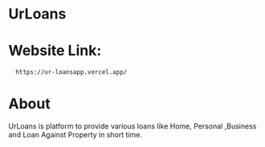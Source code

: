 # UrLoans

# Website Link: 
      https://ur-loansapp.vercel.app/
# About
UrLoans is platform to provide various loans  like Home, Personal ,Business and Loan Against Property in short time.


